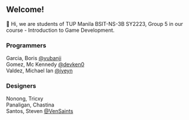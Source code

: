## Welcome!

👋 Hi, we are students of TUP Manila BSIT-NS-3B SY2223, Group 5 in our course - Introduction to Game Development.

### Programmers

Garcia, Boris [@yubanji](https://github.com/yubanji)<br>
Gomez, Mc Kennedy [@devken0](https://github.com/devken0)<br>
Valdez, Michael Ian [@iyeyn](https://github.com/iyeyn)<br>

### Designers

Nonong, Tricxy <br>
Panaligan, Chastina <br>
Santos, Steven [@VenSaints](https://github.com/VenSaints)<br>
